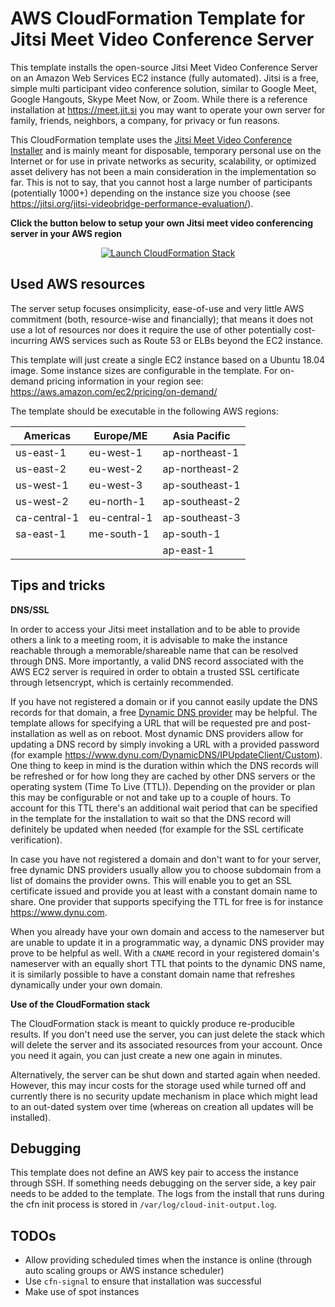 # AWS CloudFormation Template for Jitsi Meet Video Conference Server

This template installs the open-source Jitsi Meet Video Conference Server on 
an Amazon Web Services EC2 instance (fully automated).
Jitsi is a free, simple multi participant video conference 
solution, similar to Google Meet, Google Hangouts, Skype Meet Now, or Zoom.
While there is a reference installation at https://meet.jit.si you may want to
operate your own server for family, friends, neighbors, a company, for
privacy or fun reasons.

This CloudFormation template uses the [Jitsi Meet Video Conference Installer](https://github.com/jtrefke/jitsi-meet-video-conference-installer)
and is mainly meant for disposable, temporary personal use on the Internet or 
for use in private networks as security, scalability, or optimized asset 
delivery has not been a main consideration in the implementation so far.
This is not to say, that you cannot host a large number of participants 
(potentially 1000+) depending on the instance size you choose 
(see https://jitsi.org/jitsi-videobridge-performance-evaluation/).

**Click the button below to setup your own Jitsi meet video conferencing server in your AWS region**
<center>

[![Launch CloudFormation Stack](https://s3.amazonaws.com/cloudformation-examples/cloudformation-launch-stack.png
)](https://console.aws.amazon.com/cloudformation/home#/stacks/new?stackName=jitsi-meet-video-conference&templateURL=https://cf-templates-1pndz72m6jnrt-eu-west-2.s3.eu-west-2.amazonaws.com/jitsi-server.cfn.yaml)

</center>

## Used AWS resources

The server setup focuses onsimplicity, ease-of-use and very little AWS 
commitment (both, resource-wise and financially); that means it does not use 
a lot of resources nor does it require the use of other potentially cost-incurring 
AWS services such as Route 53 or ELBs beyond the EC2 instance.

This template will just create a single EC2 instance based on a Ubuntu 18.04 image. 
Some instance sizes are configurable in the template. 
For on-demand pricing information in your region see: https://aws.amazon.com/ec2/pricing/on-demand/

The template should be executable in the following AWS regions:

| Americas     | Europe/ME      | Asia Pacific   |
|--------------|----------------|-----------------
| us-east-1    | eu-west-1      | ap-northeast-1 |
| us-east-2    | eu-west-2      | ap-northeast-2 |
| us-west-1    | eu-west-3      | ap-southeast-1 |
| us-west-2    | eu-north-1     | ap-southeast-2 |
| ca-central-1 | eu-central-1   | ap-southeast-3 |
| sa-east-1    | me-south-1     | ap-south-1     |
|              |                | ap-east-1      |

## Tips and tricks

**DNS/SSL**

In order to access your Jitsi meet installation and to be able to provide others
a link to a meeting room, it is advisable to make the instance reachable through
a memorable/shareable name that can be resolved through DNS.
More importantly, a valid DNS record associated with the AWS EC2 server is 
required in order to obtain a trusted SSL certificate through letsencrypt,
which is certainly recommended.

If you have not registered a domain or if you cannot easily update the DNS records
for that domain, a free 
[Dynamic DNS provider](https://en.wikipedia.org/wiki/Dynamic_DNS) may be helpful.
The template allows for specifying a URL that will be requested pre and post-
installation as well as on reboot.
Most dynamic DNS providers allow for updating a DNS record by simply invoking a
URL with a provided password (for example 
https://www.dynu.com/DynamicDNS/IPUpdateClient/Custom).
One thing to keep in mind is the duration within which the DNS records will
be refreshed or for how long they are cached by other DNS servers or the 
operating system (Time To Live (TTL)). 
Depending on the provider or plan this may be configurable or not and take up
to a couple of hours.
To account for this TTL there's an additional wait period that can be specified
in the template for the installation to wait so that the DNS record will 
definitely be updated when needed (for example for the SSL certificate 
verification).

In case you have not registered a domain and don't want to for your server, 
free dynamic DNS providers usually allow you to choose subdomain from a list of 
domains the provider owns. This will enable you to get an SSL certificate issued
and provide you at least with a constant domain name to share.
One provider that supports specifying the TTL for free is for instance 
https://www.dynu.com.

When you already have your own domain and access to the nameserver but are 
unable to update it in a programmatic way, a dynamic DNS provider 
may prove to be helpful as well.
With a `CNAME` record in your registered domain's nameserver with an equally 
short TTL that points to the dynamic DNS name, it is similarly possible to have a constant domain name that refreshes dynamically under your own domain.

**Use of the CloudFormation stack**

The CloudFormation stack is meant to quickly produce re-producible results.
If you don't need use the server, you can just delete the stack which will
delete the server and its associated resources from your account. 
Once you need it again, you can just create a new one again in minutes.

Alternatively, the server can be shut down and started again when needed.
However, this may incur costs for the storage used while turned off and 
currently there is no security update mechanism in place which might lead to an
out-dated system over time (whereas on creation all updates will be installed).

## Debugging

This template does not define an AWS key pair to access the instance through 
SSH. 
If something needs debugging on the server side, a key pair needs to be added
to the template.
The logs from the install that runs during the cfn init process is stored in
`/var/log/cloud-init-output.log`.

## TODOs

- Allow providing scheduled times when the instance is online (through auto scaling groups or AWS instance scheduler)
- Use `cfn-signal` to ensure that installation was successful
- Make use of spot instances
